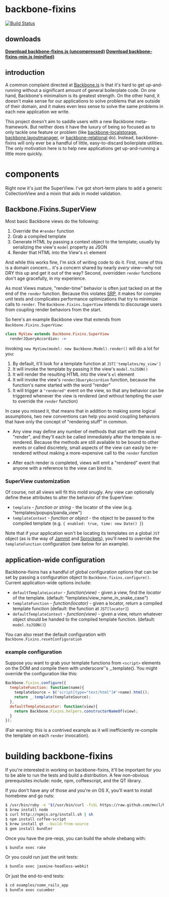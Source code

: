 # backbone-fixins

[![Build Status](https://secure.travis-ci.org/testdouble/backbone-fixins.png)](http://travis-ci.org/testdouble/backbone-fixins)

## downloads

**[Download backbone-fixins.js (uncompressed)](https://raw.github.com/testdouble/backbone-fixins/master/dist/backbone-fixins.js)**
**[Download backbone-fixins-min.js (minified)](https://raw.github.com/testdouble/backbone-fixins/master/dist/backbone-fixins.js)**

## introduction

A common complaint directed at [Backbone.js](https://github.com/documentcloud/backbone) is that it's hard to get up-and-running without a significant amount of general boilerplate code. On one hand, Backbone's minimalism is its greatest strength. On the other hand, it doesn't make sense for our applications to solve problems that are outside of their domain, and it makes even less sense to solve the same problems in each new application we write.

This project doesn't aim to saddle users with a new Backbone meta-framework. But neither does it have the luxury of being so focused as to only tackle one feature or problem (like [backbone-localstorage](https://github.com/jeromegn/Backbone.localStorage), [backbone.layoutmanager](https://github.com/tbranyen/backbone.layoutmanager), or [backbone-relational](https://github.com/PaulUithol/Backbone-relational) do). Instead, backbone-fixins will only ever be a handful of little, easy-to-discard boilerplate utilities. The only motivation here is to help new applications get up-and-running a little more quickly.

# components

Right now it's just the SuperView. I've got short-term plans to add a generic CollectionView and a mixin that aids in model validation.

## Backbone.Fixins.SuperView

Most basic Backbone views do the following:

1. Override the `#render` function
2. Grab a compiled template
3. Generate HTML by passing a context object to the template; usually by serializing the view's `model` property as JSON
4. Render that HTML into the View's `el` element

And while this works fine, I'm sick of writing code to do it. First, none of this is a domain concern... it's a concern shared by nearly *every* view—why not DRY this up and get it out of the way? Second, overridden `render` functions don't age gracefully, in my experience.

As most Views mature, "render-time" behavior is often just tacked on at the end of the `render` function. Because this violates [SRP](http://en.wikipedia.org/wiki/Single_responsibility_principle), it makes for complex unit tests and complicates performance optimizations that try to minimize calls to `render`. The `Backbone.Fixins.SuperView` intends to discourage users from coupling render behaviors from the start.

So here's an example Backbone view that extends from `Backbone.Fixins.SuperView`:

``` coffee
class MyView extends Backbone.Fixins.SuperView
  renderJQueryAccordion: ->
```

Invoking `new MyView(model: new Backbone.Model).render()` will do a lot for you:

1. By default, it'll look for a template function at `JST['templates/my_view']`
2. It will invoke the template by passing it the view's `model.toJSON()`
3. It will render the resulting HTML into the view's `el` element
4. It will invoke the view's `renderJQueryAccordion` function, because the function's name started with the word "render"
5. It will trigger a `"rendered"` event on the view, so that any behavior can be triggered whenever the view is rendered (and without tempting the user to override the `render` function)

In case you missed it, that means that in addition to making some logical assumptions, two new conventions can help you avoid coupling behaviors that have only the concept of "rendering stuff" in common.

* Any view may define any number of methods that start with the word "render", and they'll each be called immediately after the template is re-rendered. Because the methods are still available to be bound to other events or called discretely, small aspects of the view can easily be re-rendered without making a more-expensive call to the `render` function

* After each render is completed, views will emit a "rendered" event that anyone with a reference to the view can bind to.

### SuperView customization

Of course, not all views will fit this mold snugly. Any view can optionally define these attributes to alter the behavior of the SuperView:

* `template` - *function or string* - the locator of the view (e.g. "templates/popups/panda_view")
* `templateContext` - *function or object* - the object to be passed to the compiled template (e.g. `{ enabled: true, time: new Date() }`)

Note that if your application won't be locating its templates on a global `JST` object (as is the way of [Jammit](http://documentcloud.github.com/jammit/) and [Sprockets](https://github.com/sstephenson/sprockets)), you'll need to override the `templateFunction` configuration (see below for an example).

## application-wide configuration

Backbone-fixins has a handful of global configuration options that can be set by passing a configuration object to `Backbone.fixins.configure()`. Current application-wide options include:

* `defaultTemplateLocator` - *function(view)* - given a view, find the *locator* of the template. (default: "templates/view_name_in_snake_case")
* `templateFunction` - *function(locator)* - given a locator, return a  compiled template function (default: the function at `JST[locator]`)
* `defaultTemplateContext` - *function(view)* - given a view, return whatever object should be handed to the compiled template function. (default: `model.toJSON()`)

You can also reset the default configuration with `Backbone.Fixins.resetConfiguration`

### example configuration

Suppose you want to grab your template functions from `<script>` elements on the DOM and compile them with underscore''s _.template(). You might override the configuration like this:

``` javascript
Backbone.fixins.configure({
  templateFunction: function(name){
    templateSource = $('script[type="text/html"]#'+name).html();
    return _.template(templateSource);
  },
  defaultTemplateLocator: function(view){
    return Backbone.Fixins.helpers.constructorNameOf(view);
  }
});
```

(Fair warning: this is a contrived example as it will inefficiently re-compile the template on each `render` invocation).

# building backbone-fixins

If you're interested in working on backbone-fixins, it'll be important for you to be able to run the tests and build a distribution. A few non-obvious prerequisites include: node, npm, coffeescript, and the QT library.

If you don't have any of those and you're on OS X, you'll want to install homebrew and go nuts:

``` bash
$ /usr/bin/ruby -e "$(/usr/bin/curl -fsSL https://raw.github.com/mxcl/homebrew/master/Library/Contributions/install_homebrew.rb)"
$ brew install node
$ curl http://npmjs.org/install.sh | sh
$ npm install coffee-script
$ brew install qt --build-from-source
$ gem install bundler
```

Once you have the pre-reqs, you can build the whole shebang with:

``` bash
$ bundle exec rake
```

Or you could run just the unit tests:

``` bash
$ bundle exec jasmine-headless-webkit
```

Or just the end-to-end tests:

``` bash
$ cd examples/some_rails_app
$ bundle exec cucumber
```
